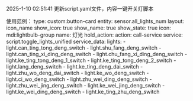 2025-1-10 02:51:41
更新script.yaml文件，内容一键开关灯脚本

使用范例：
type: custom:button-card
entity: sensor.all_lights_num
layout: icon_name
show_icon: true
show_name: true
show_state: true
icon: mdi:lightbulb-group
name: 灯光
hold_action:
  action: call-service
  service: script.toggle_lights_unified
  service_data:
    lights:
      - light.can_ting_tong_deng_switch
      - light.shu_fang_deng_switch
      - light.can_ting_xi_ding_deng_switch
      - light.chu_fang_xi_ding_deng_switch
      - light.ke_ting_tong_deng_1_switch
      - light.ke_ting_tong_deng_2_switch
      - light.lang_deng_switch
      - light.ke_ting_deng_dai_switch
      - light.zhu_wo_deng_dai_switch
      - light.ke_wo_deng_switch
      - light.ci_wo_deng_switch
      - light.zhu_wei_ding_deng_switch
      - light.zhu_wei_jing_deng_switch
      - light.ke_wei_jing_deng_switch
      - light.ke_wei_ding_deng_switch
      - light.ke_ting_zhu_deng_switch
